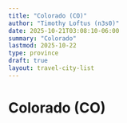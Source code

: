 ```yaml
---
title: "Colorado (CO)"
author: "Timothy Loftus (n3s0)"
date: 2025-10-21T03:08:10-06:00
summary: "Colorado"
lastmod: 2025-10-22
type: province
draft: true
layout: travel-city-list
---
```


# Colorado (CO)
